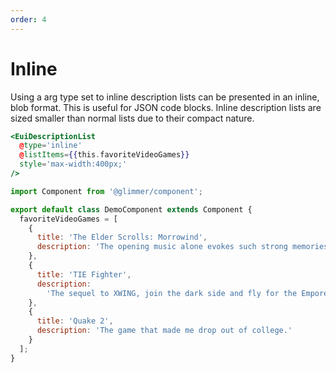 ```yaml
---
order: 4
---
```


# Inline

<EuiText>
	<p>
	Using a arg <EuiCode>type</EuiCode> set to <EuiCode>inline</EuiCode> description lists can be presented in an inline, blob format. This is useful for JSON code blocks. Inline description lists are sized smaller than normal lists due to their compact nature.
  </p>

</EuiText>

```hbs template
<EuiDescriptionList
  @type='inline'
  @listItems={{this.favoriteVideoGames}}
  style='max-width:400px;'
/>
```

```js component
import Component from '@glimmer/component';

export default class DemoComponent extends Component {
  favoriteVideoGames = [
    {
      title: 'The Elder Scrolls: Morrowind',
      description: 'The opening music alone evokes such strong memories.'
    },
    {
      title: 'TIE Fighter',
      description:
        'The sequel to XWING, join the dark side and fly for the Emporer.'
    },
    {
      title: 'Quake 2',
      description: 'The game that made me drop out of college.'
    }
  ];
}
```
